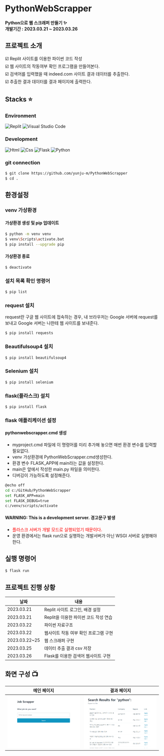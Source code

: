 # PythonWebScrapper
**Python으로 웹 스크래퍼 만들기 :sparkles:** </br>
**개발기간 : 2023.03.21 ~ 2023.03.26**

## 프로젝트 소개
☑️ Replit 사이트를 이용한 파이썬 코드 작성 </br>
☑️ 웹 사이트의 작동여부 확인 프로그램을 만들어본다. </br>
☑️ 검색어를 입력했을 때 indeed.com 사이트 결과 데이터를 추출한다. </br>
☑️ 추출한 결과 데이터를 결과 페이지에 출력한다.

## Stacks ⭐
### Environment
![Replit](https://img.shields.io/badge/Replit-F26207?style=for-the-badge&logo=Replit&logoColor=white)
![Visual Studio Code](https://img.shields.io/badge/VisualStudioCode-007ACC?style=for-the-badge&logo=VisualStudioCode&logoColor=white)

### Development
![Html](https://img.shields.io/badge/Html-E34F26?style=for-the-badge&logo=Html5&logoColor=white)
![Css](https://img.shields.io/badge/Css-1572B6?style=for-the-badge&logo=Css3&logoColor=white)
![Flask](https://img.shields.io/badge/Flask-000000?style=for-the-badge&logo=Flask&logoColor=white)
![Python](https://img.shields.io/badge/Python-3776AB?style=for-the-badge&logo=Python&logoColor=white)

### git connection

```bash
$ git clone https://github.com/yunju-m/PythonWebScrapper
$ cd .
```

## 환경설정
### venv 가상환경
#### 가상환경 생성 및 pip 업데이트
```bash
$ python -m venv venv
$ venv\Scripts\activate.bat
$ pip install --upgrade pip
```

#### 가상환경 종료
```bash
$ deactivate
```

### 설치 목록 확인 명령어
```bash
$ pip list
```

### request 설치
request란 구글 웹 사이트에 접속하는 경우, 내 브라우저는 Google 서버에 request를 보내고 Google 서버는 나한테 웹 사이트를 보내준다. 
```bash
$ pip install requests
```

### Beautifulsoup4 설치
```bash
$ pip install beautifulsoup4
```

### Selenium 설치
```bash
$ pip install selenium
```

### flask(플라스크) 설치
```bash
$ pip install flask
```

### flask 애플리케이션 설정
#### pythonwebscrapper.cmd 생성
- myproject.cmd 파일에 이 명령어를 미리 추가해 놓으면 매번 환경 변수를 입력할 필요없다. 
- venv 가상환경에 PythonWebScrapper.cmd생성한다.
- 환경 변수 FLASK_APP에 main라는 값을 설정한다.
- main은 앞에서 작성한 main.py 파일을 의미한다.
- 디버깅이 가능하도록 설정해준다.

```bash
@echo off
cd c:/GitHub/PythonWebScrapper
set FLASK_APP=main
set FLASK_DEBUG=true
c:/venv/scripts/activate
```

#### WARNING: This is a development server. 경고문구 발생
- <span style="color:red">플라스크 서버가 개발 모드로 실행되었기 때문이다.</span>
- 운영 환경에서는 flask run으로 실행하는 개발서버가 아닌 WSGI 서버로 실행해야 한다. 

## 실행 명령어
```bash
$ flask run
```

## 프로젝트 진행 상황
| 날짜 |     내용      |
| ---- | ------------- |
|2023.03.21 | Replit 사이트 로그인, 배경 설정 |
|2023.03.21 | Replit을 이용한 파이썬 코드 작성 연습 |
|2023.03.22 | 파이썬 자료구조 |
|2023.03.22 | 웹사이트 작동 여부 확인 프로그램 구현 |
|2023.03.22~25 | 웹 스크래퍼 구현 |
|2023.03.25 | 데이터 추출 결과 csv 저장 |
|2023.03.26 | Flask를 이용한 검색어 웹사이트 구현 |

## 화면 구성 📺
| 메인 페이지 | 결과 페이지 |
| :----------------: | :---------------: |
| <img src="/img/메인페이지.png"> | <img src="/img/결과페이지.png">              |